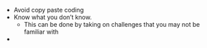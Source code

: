 - Avoid copy paste coding
- Know what you don’t know.
	- This can be done by taking on challenges that you may not be familiar with
-